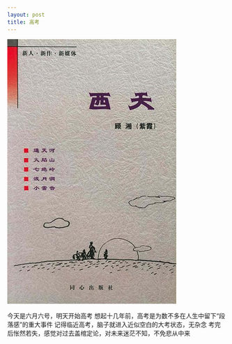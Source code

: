 ```yaml
---
layout: post
title: 高考
---
```

![/images/2016-06-06-Exam/JJS.JPG](/images/2016-05-30-West/Go-West.jpg)

今天是六月六号，明天开始高考
想起十几年前，高考是为数不多在人生中留下“段落感”的重大事件
记得临近高考，脑子就进入近似空白的大考状态，无杂念
考完后怅然若失，感觉对过去盖棺定论，对未来迷茫不知，不免悲从中来
